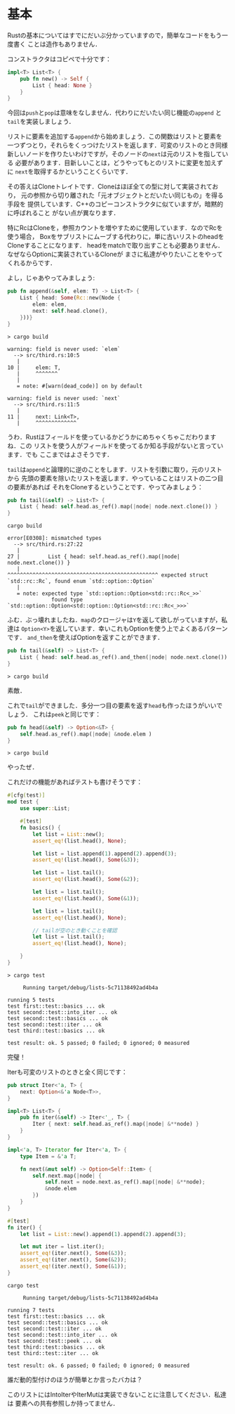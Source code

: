 # 基本

Rustの基本についてはすでにだいぶ分かっていますので，簡単なコードをもう一度書く
ことは造作もありません．

コンストラクタはコピペで十分です：

```rust ,ignore
impl<T> List<T> {
    pub fn new() -> Self {
        List { head: None }
    }
}
```

今回は`push`と`pop`は意味をなしません．代わりにだいたい同じ機能の`append`
と`tail`を実装しましょう．

リストに要素を追加する`append`から始めましょう．この関数はリストと要素を
一つずつとり，それらをくっつけたリストを返します．可変のリストのとき同様
新しいノードを作りたいわけですが，そのノードの`next`は元のリストを指している
必要があります．目新しいことは，どうやってもとのリストに変更を加えずに
`next`を取得するかということくらいです．

その答えはCloneトレイトです．Cloneはほぼ全ての型に対して実装されており，
元の参照から切り離された「元オブジェクトとだいたい同じもの」を得る手段を
提供しています．C++のコピーコンストラクタに似ていますが，暗黙的に呼ばれること
がない点が異なります．

特にRcはCloneを，参照カウントを増やすために使用しています．なのでRcを使う場合，
Boxをサブリストにムーブする代わりに，単に古いリストのheadをCloneすることになります．
headをmatchで取り出すことも必要ありません．なぜならOptionに実装されているCloneが
まさに私達がやりたいことをやってくれるからです．

よし，じゃあやってみましょう:

```rust ,ignore
pub fn append(&self, elem: T) -> List<T> {
    List { head: Some(Rc::new(Node {
        elem: elem,
        next: self.head.clone(),
    }))}
}
```

```text
> cargo build

warning: field is never used: `elem`
  --> src/third.rs:10:5
   |
10 |     elem: T,
   |     ^^^^^^^
   |
   = note: #[warn(dead_code)] on by default

warning: field is never used: `next`
  --> src/third.rs:11:5
   |
11 |     next: Link<T>,
   |     ^^^^^^^^^^^^^
```

うわ．Rustはフィールドを使っているかどうかにめちゃくちゃこだわりますね．この
リストを使う人がフィールドを使ってるか知る手段がないと言っています．でも
ここまではよさそうです．

`tail`は`append`と論理的に逆のことをします．リストを引数に取り，元のリストから
先頭の要素を除いたリストを返します．やっていることはリストの二つ目の要素があれば
それをCloneするということです．やってみましょう：

```rust ,ignore
pub fn tail(&self) -> List<T> {
    List { head: self.head.as_ref().map(|node| node.next.clone()) }
}
```

```text
cargo build

error[E0308]: mismatched types
  --> src/third.rs:27:22
   |
27 |         List { head: self.head.as_ref().map(|node| node.next.clone()) }
   |                      ^^^^^^^^^^^^^^^^^^^^^^^^^^^^^^^^^^^^^^^^^^^^^^^^ expected struct `std::rc::Rc`, found enum `std::option::Option`
   |
   = note: expected type `std::option::Option<std::rc::Rc<_>>`
              found type `std::option::Option<std::option::Option<std::rc::Rc<_>>>`
```

ふむ．ぶっ壊れましたね．`map`のクロージャは`Y`を返して欲しがっていますが，私達は
`Option<Y>`を返しています．幸いこれもOptionを使う上でよくあるパターンです．
`and_then`を使えばOptionを返すことができます．

```rust ,ignore
pub fn tail(&self) -> List<T> {
    List { head: self.head.as_ref().and_then(|node| node.next.clone()) }
}
```

```text
> cargo build

```

素敵．

これで`tail`ができました．多分一つ目の要素を返す`head`も作ったほうがいいでしょう．
これは`peek`と同じです：

```rust ,ignore
pub fn head(&self) -> Option<&T> {
    self.head.as_ref().map(|node| &node.elem )
}
```

```text
> cargo build

```

やったぜ．

これだけの機能があればテストも書けそうです：


```rust ,ignore
#[cfg(test)]
mod test {
    use super::List;

    #[test]
    fn basics() {
        let list = List::new();
        assert_eq!(list.head(), None);

        let list = list.append(1).append(2).append(3);
        assert_eq!(list.head(), Some(&3));

        let list = list.tail();
        assert_eq!(list.head(), Some(&2));

        let list = list.tail();
        assert_eq!(list.head(), Some(&1));

        let list = list.tail();
        assert_eq!(list.head(), None);

        // tailが空のとき動くことを確認
        let list = list.tail();
        assert_eq!(list.head(), None);

    }
}
```

```text
> cargo test

     Running target/debug/lists-5c71138492ad4b4a

running 5 tests
test first::test::basics ... ok
test second::test::into_iter ... ok
test second::test::basics ... ok
test second::test::iter ... ok
test third::test::basics ... ok

test result: ok. 5 passed; 0 failed; 0 ignored; 0 measured

```

完璧！

Iterも可変のリストのときと全く同じです：

```rust ,ignore
pub struct Iter<'a, T> {
    next: Option<&'a Node<T>>,
}

impl<T> List<T> {
    pub fn iter(&self) -> Iter<'_, T> {
        Iter { next: self.head.as_ref().map(|node| &**node) }
    }
}

impl<'a, T> Iterator for Iter<'a, T> {
    type Item = &'a T;

    fn next(&mut self) -> Option<Self::Item> {
        self.next.map(|node| {
            self.next = node.next.as_ref().map(|node| &**node);
            &node.elem
        })
    }
}
```

```rust ,ignore
#[test]
fn iter() {
    let list = List::new().append(1).append(2).append(3);

    let mut iter = list.iter();
    assert_eq!(iter.next(), Some(&3));
    assert_eq!(iter.next(), Some(&2));
    assert_eq!(iter.next(), Some(&1));
}
```

```text
cargo test

     Running target/debug/lists-5c71138492ad4b4a

running 7 tests
test first::test::basics ... ok
test second::test::basics ... ok
test second::test::iter ... ok
test second::test::into_iter ... ok
test second::test::peek ... ok
test third::test::basics ... ok
test third::test::iter ... ok

test result: ok. 6 passed; 0 failed; 0 ignored; 0 measured

```

誰だ動的型付けのほうが簡単とか言ったバカは？

このリストにはIntoIterやIterMutは実装できないことに注意してください．私達は
要素への共有参照しか持ってません．
